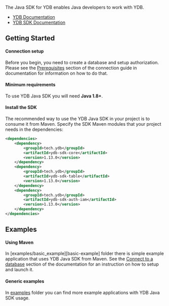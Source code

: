 
The Java SDK for YDB enables Java developers to work with YDB.

* [YDB Documentation][ydb-docs]
* [YDB SDK Documentation][sdk-docs]

## Getting Started

#### Connection setup ####

Before you begin, you need to create a database and setup authorization. Please see the [Prerequisites][prerequisites] section of the connection guide in documentation for information on how to do that.

#### Minimum requirements ####

To use YDB Java SDK you will need **Java 1.8+**. 

#### Install the SDK ####

The recommended way to use the YDB Java SDK in your project is to consume it from Maven. Specify the SDK Maven modules that your project needs in the
dependencies:

```xml
<dependencies>
    <dependency>
        <groupId>tech.ydb</groupId>
        <artifactId>ydb-sdk-core</artifactId>
        <version>1.13.0</version>
    </dependency>
    <dependency>
        <groupId>tech.ydb</groupId>
        <artifactId>ydb-sdk-table</artifactId>
        <version>1.13.0</version>
    </dependency>
    <dependency>
        <groupId>tech.ydb</groupId>
        <artifactId>ydb-sdk-auth-iam</artifactId>
        <version>1.13.0</version>
    </dependency>
</dependencies>
```

## Examples ##

#### Using Maven ####

In [examples/basic_example][basic-example] folder there is simple example application that uses YDB Java SDK from Maven.
See the [Connect to a database][connect-to-a-database] section of the documentation for an instruction on how to setup and launch it.

#### Generic examples ####

In [examples][generic-examples] folder you can find more example applications with YDB Java SDK usage.


[ydb-docs]: https://ydb.tech/en/docs
[sdk-docs]: https://ydb.tech/en/docsreference/ydb-sdk/
[prerequisites]: https://ydb.tech/en/docsconcepts/connect
[connect-to-a-database]: https://ydb.tech/en/docsreference/ydb-sdk/example/java#init
[basic_example]: https://github.com/ydb-platform/ydb-java-examples/tree/master/ydb-cookbook/basic_example
[generic-examples]: https://github.com/ydb-platform/ydb-java-examples/tree/master/ydb-cookbook
